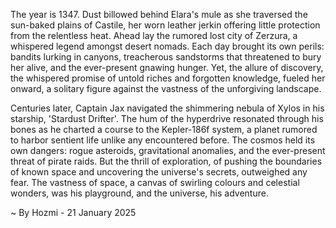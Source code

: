
The year is 1347.  Dust billowed behind Elara's mule as she traversed the sun-baked plains of Castile, her worn leather jerkin offering little protection from the relentless heat.  Ahead lay the rumored lost city of Zerzura, a whispered legend amongst desert nomads.  Each day brought its own perils: bandits lurking in canyons, treacherous sandstorms that threatened to bury her alive, and the ever-present gnawing hunger. Yet, the allure of discovery, the whispered promise of untold riches and forgotten knowledge, fueled her onward, a solitary figure against the vastness of the unforgiving landscape.

Centuries later, Captain Jax navigated the shimmering nebula of Xylos in his starship, 'Stardust Drifter'.  The hum of the hyperdrive resonated through his bones as he charted a course to the Kepler-186f system, a planet rumored to harbor sentient life unlike any encountered before.  The cosmos held its own dangers: rogue asteroids, gravitational anomalies, and the ever-present threat of pirate raids.  But the thrill of exploration, of pushing the boundaries of known space and uncovering the universe's secrets, outweighed any fear. The vastness of space, a canvas of swirling colours and celestial wonders, was his playground, and the universe, his adventure.

~ By Hozmi - 21 January 2025
